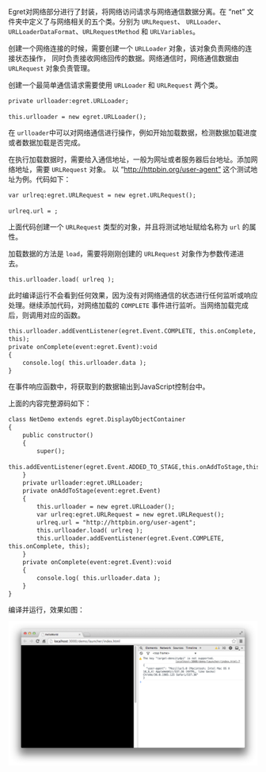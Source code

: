 Egret对网络部分进行了封装，将网络访问请求与网络通信数据分离。在 “net” 文件夹中定义了与网络相关的五个类。分别为 `URLRequest`、 `URLLoader`、`URLLoaderDataFormat`、`URLRequestMethod` 和 `URLVariables`。

创建一个网络连接的时候，需要创建一个 `URLLoader` 对象，该对象负责网络的连接状态操作， 同时负责接收网络回传的数据。网络通信时，网络通信数据由 `URLRequest` 对象负责管理。

创建一个最简单通信请求需要使用 `URLLoader` 和 `URLRequest` 两个类。

```
private urlloader:egret.URLLoader;

this.urlloader = new egret.URLLoader();
```

在 `urlloader`中可以对网络通信进行操作，例如开始加载数据，检测数据加载进度或者数据加载是否完成。

在执行加载数据时，需要给入通信地址，一般为网址或者服务器后台地址。添加网络地址，需要 `URLRequest` 对象。 以 “http://httpbin.org/user-agent” 这个测试地址为例。代码如下：

```
var urlreq:egret.URLRequest = new egret.URLRequest();

urlreq.url = ;
```

上面代码创建一个 `URLRequest` 类型的对象，并且将测试地址赋给名称为 `url` 的属性。

加载数据的方法是 `load`，需要将刚刚创建的 `URLRequest` 对象作为参数传递进去。

```
this.urlloader.load( urlreq );
```

此时编译运行不会看到任何效果，因为没有对网络通信的状态进行任何监听或响应处理。继续添加代码，对网络加载的 `COMPLETE` 事件进行监听。当网络加载完成后，则调用对应的函数。

```
this.urlloader.addEventListener(egret.Event.COMPLETE, this.onComplete, this);
private onComplete(event:egret.Event):void
{
    console.log( this.urlloader.data );
}
```

在事件响应函数中，将获取到的数据输出到JavaScript控制台中。

上面的内容完整源码如下：

```
class NetDemo extends egret.DisplayObjectContainer
{
    public constructor()
    {
        super();
        this.addEventListener(egret.Event.ADDED_TO_STAGE,this.onAddToStage,this);
    }
    private urlloader:egret.URLLoader;
    private onAddToStage(event:egret.Event)
    {
        this.urlloader = new egret.URLLoader();
        var urlreq:egret.URLRequest = new egret.URLRequest();
        urlreq.url = "http://httpbin.org/user-agent";
        this.urlloader.load( urlreq );
        this.urlloader.addEventListener(egret.Event.COMPLETE, this.onComplete, this);
    }
    private onComplete(event:egret.Event):void
    {
        console.log( this.urlloader.data );
    }
}
```

编译并运行，效果如图：

![](568b42efcca3a.png)